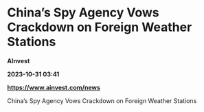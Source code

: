 # China’s Spy Agency Vows Crackdown on Foreign Weather Stations
**AInvest**

**2023-10-31 03:41**

**https://www.ainvest.com/news**

China’s Spy Agency Vows Crackdown on Foreign Weather Stations